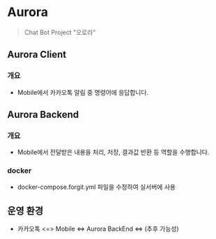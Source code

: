 # Aurora

> Chat Bot Project "오로라"  

## Aurora Client

### 개요

- Mobile에서 카카오톡 알림 중 명령어에 응답합니다.

## Aurora Backend

### 개요
- Mobile에서 전달받은 내용을 처리, 저장, 결과값 반환 등 역할을 수행합니다.

### docker
 - docker-compose.forgit.yml 파일을 수정하여 실서버에 사용

## 운영 환경
- 카카오톡 <=> Mobile <=> Aurora BackEnd <=> (추후 가능성)

